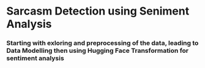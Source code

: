 # Sarcasm Detection using Seniment Analysis

### Starting with exloring and preprocessing of the data, leading to Data Modelling then using Hugging Face Transformation for sentiment analysis

